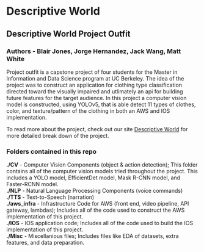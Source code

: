 # Descriptive World
## Descriptive World Project Outfit

### Authors - Blair Jones, Jorge Hernandez, Jack Wang, Matt White

Project outfit is a capstone project of four students for the Master in Information and Data Science program at UC Berkeley. The idea of the project was to construct an application for clothing type classification directed toward the visually impaired and utlimately an api for building future features for the target audience. In this project a computer vision model is constructed, using YOLOv5, that is able detect 11 types of clothes, color, and texture/pattern of the clothing in both an AWS and IOS implementation.

To read more about the project, check out our site [Descriptive World](https://www.descriptiveworld.com/project-outfits/) for more detailed break down of the project.


### Folders contained in this repo

 **./CV** - Computer Vision Components (object & action detection); This folder contains all of the computer vision models tried throughout the project. This includes a YOLO model, EfficientDet model, Mask R-CNN model, and Faster-RCNN model.<br>
 **./NLP** - Natural Language Processing Components (voice commands)<br>
 **./TTS** - Text-to-Speech (narration)<br>
 **./aws_infra** - Infrastructure Code for AWS (front end, video pipeline, API gateway, lambdas); Includes all of the code used to construct the AWS implementation of this project.<br>
 **./IOS** - IOS application code; Includes all of the code used to build the IOS implementation of this project.<br>
 **./Misc** - Miscellanious files; Includes files like EDA of datasets, extra features, and data preparation.


